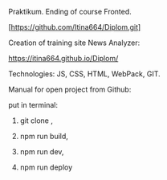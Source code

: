 Praktikum. Ending of course Fronted.

[https://github.com/Itina664/Diplom.git]

Creation of training site News Analyzer:

https://itina664.github.io/Diplom/

Technologies: JS, CSS, HTML, WebPack, GIT.

Manual for open project from Github:

   put in terminal:

1. git clone <name of repository>,
  
2. npm run build,

3. npm run dev,

4. npm run deploy
